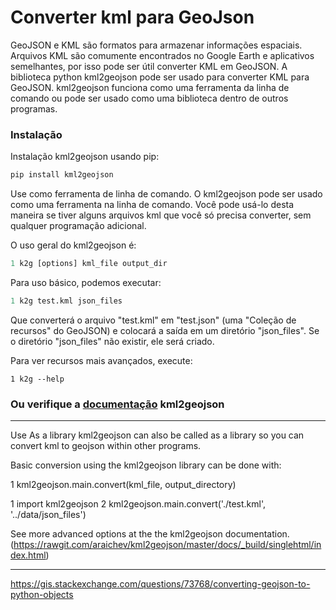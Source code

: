# Converter kml para GeoJson

GeoJSON e KML são formatos para armazenar informações espaciais. Arquivos KML são comumente encontrados no Google Earth
e aplicativos semelhantes, por isso pode ser útil converter KML em GeoJSON. A biblioteca python kml2geojson pode ser
usado para converter KML para GeoJSON. kml2geojson funciona como uma ferramenta da linha de comando ou pode ser usado
como uma biblioteca dentro de outros programas.

### Instalação

Instalação kml2geojson usando pip:
```py
pip install kml2geojson
```
Use como ferramenta de linha de comando. O kml2geojson pode ser usado como uma ferramenta na linha de comando. Você pode usá-lo desta maneira se tiver alguns arquivos kml que você só precisa converter, sem qualquer programação adicional.

O uso geral do kml2geojson é:
```py
1 k2g [options] kml_file output_dir
```
Para uso básico, podemos executar:
```py
1 k2g test.kml json_files
```
Que converterá o arquivo "test.kml" em "test.json" (uma "Coleção de recursos" do GeoJSON) e colocará a saída em um diretório "json_files". Se o diretório "json_files" não existir, ele será criado.

Para ver recursos mais avançados, execute:
```terminal
1 k2g --help
```

### Ou verifique a [documentação](https://rawgit.com/araichev/kml2geojson/master/docs/_build/singlehtml/index.html) kml2geojson
-----------

Use As a library
kml2geojson can also be called as a library so you can convert kml to geojson within other programs.

Basic conversion using the kml2geojson library can be done with:

1 kml2geojson.main.convert(kml_file, output_directory)

1 import kml2geojson
2 kml2geojson.main.convert('./test.kml', '../data/json_files')

See more advanced options at the the kml2geojson documentation. (https://rawgit.com/araichev/kml2geojson/master/docs/_build/singlehtml/index.html)

---------------
https://gis.stackexchange.com/questions/73768/converting-geojson-to-python-objects



